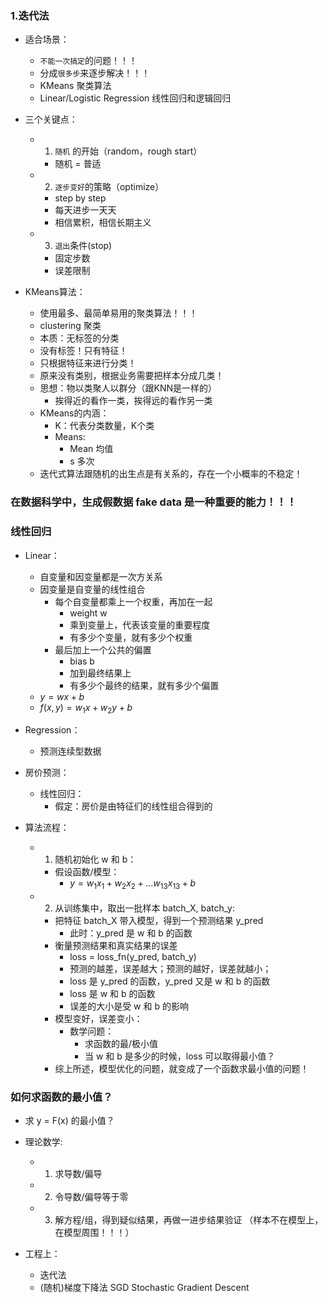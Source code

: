 ### 1.迭代法
- 适合场景：
	- `不能一次搞定`的问题！！！
	- 分成`很多步`来逐步解决！！！
	- KMeans 聚类算法
	- Linear/Logistic Regression  线性回归和逻辑回归
- 三个关键点：
	- 1. `随机` 的开始（random，rough start）
		- 随机 = 普适
	
	- 2. `逐步变好`的策略（optimize）
		- step by step
		- 每天进步一天天
		- 相信累积，相信长期主义
	
	- 3. `退出`条件(stop)
		- 固定步数
		- 误差限制

- KMeans算法：
	- 使用最多、最简单易用的聚类算法！！！
	- clustering 聚类
	- 本质：无标签的分类
	- 没有标签！只有特征！
	- 只根据特征来进行分类！
	- 原来没有类别，根据业务需要把样本分成几类！
	- 思想：物以类聚人以群分（跟KNN是一样的）
		- 挨得近的看作一类，挨得远的看作另一类
	- KMeans的内涵：
		- K：代表分类数量，K个类
		- Means:
			- Mean 均值
			- s 多次
	- 迭代式算法跟随机的出生点是有关系的，存在一个小概率的不稳定！
			


### 在数据科学中，生成假数据 fake data 是一种重要的能力！！！


### 线性回归
- Linear：
	- 自变量和因变量都是一次方关系
	- 因变量是自变量的线性组合
		- 每个自变量都乘上一个权重，再加在一起
			- weight w
			- 乘到变量上，代表该变量的重要程度
			- 有多少个变量，就有多少个权重
		- 最后加上一个公共的偏置
			- bias b
			- 加到最终结果上
			- 有多少个最终的结果，就有多少个偏置	
	- $y = wx + b$
	- $f(x, y) = w_1x + w_2y + b$
	
- Regression：
	- 预测连续型数据

- 房价预测：
	- 线性回归：
		- 假定：房价是由特征们的线性组合得到的
		
		
- 算法流程：
	- 1. 随机初始化 w 和 b：
		- 假设函数/模型：
			- $y = w_1x_1 + w_2x_2 + ... w_{13}x_{13} + b$
	- 2. 从训练集中，取出一批样本 batch_X, batch_y:
		- 把特征 batch_X 带入模型，得到一个预测结果 y_pred
			- 此时：y_pred 是 w 和 b 的函数
		- 衡量预测结果和真实结果的误差
			- loss = loss_fn(y_pred, batch_y)
			- 预测的越差，误差越大；预测的越好，误差就越小；
			- loss 是 y_pred 的函数，y_pred 又是 w 和 b 的函数
			- loss 是 w 和 b 的函数
			- 误差的大小是受 w 和 b 的影响
		- 模型变好，误差变小：
			- 数学问题：
				- 求函数的最/极小值
				- 当 w 和 b 是多少的时候，loss 可以取得最小值？
		- 综上所述，模型优化的问题，就变成了一个函数求最小值的问题！

### 如何求函数的最小值？
- 求 y = F(x) 的最小值？

- 理论数学:
	- 1. 求导数/偏导
	- 2. 令导数/偏导等于零
	- 3. 解方程/组，得到疑似结果，再做一进步结果验证
	（样本不在模型上，在模型周围！！！）
	
- 工程上：
	- 迭代法
	- (随机)梯度下降法 SGD  Stochastic Gradient Descent
	


				
				
		
			
		
		
	
	